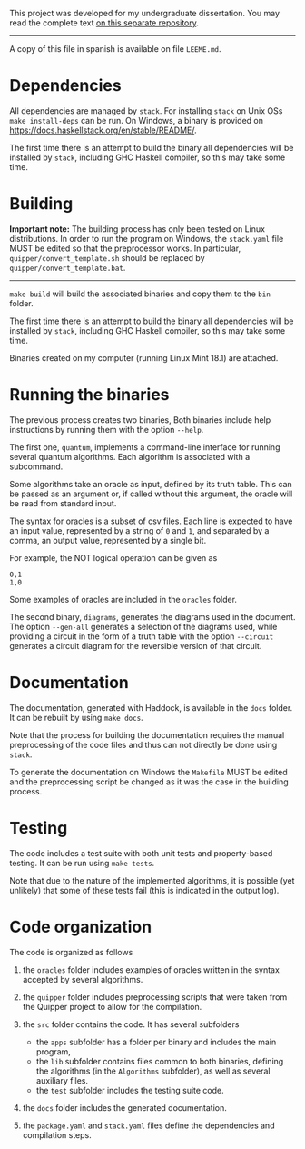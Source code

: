 This project was developed for my undergraduate dissertation. 
You may read the complete text [on this separate repository](https://github.com/mx-psi/tfg).

-----------

A copy of this file in spanish is available on file `LEEME.md`.

Dependencies
============

All dependencies are managed by `stack`. For installing `stack` on Unix
OSs `make install-deps` can be run. On Windows, a binary is provided on
<https://docs.haskellstack.org/en/stable/README/>.

The first time there is an attempt to build the binary all dependencies
will be installed by `stack`, including GHC Haskell compiler, so this
may take some time.

Building
========

**Important note:** The building process has only been tested on Linux
distributions. In order to run the program on Windows, the `stack.yaml`
file MUST be edited so that the preprocessor works. In particular,
`quipper/convert_template.sh` should be replaced by
`quipper/convert_template.bat`.

------------------------------------------------------------------------

`make build` will build the associated binaries and copy them to the
`bin` folder.

The first time there is an attempt to build the binary all dependencies
will be installed by `stack`, including GHC Haskell compiler, so this
may take some time.

Binaries created on my computer (running Linux Mint 18.1) are attached.

Running the binaries
====================

The previous process creates two binaries, Both binaries include help
instructions by running them with the option `--help`.

The first one, `quantum`, implements a command-line interface for
running several quantum algorithms. Each algorithm is associated with a
subcommand.

Some algorithms take an oracle as input, defined by its truth table.
This can be passed as an argument or, if called without this argument,
the oracle will be read from standard input.

The syntax for oracles is a subset of csv files. Each line is expected
to have an input value, represented by a string of `0` and `1`, and
separated by a comma, an output value, represented by a single bit.

For example, the NOT logical operation can be given as

    0,1
    1,0

Some examples of oracles are included in the `oracles` folder.

The second binary, `diagrams`, generates the diagrams used in the document.
The option `--gen-all` generates a selection of the diagrams used,
while providing a circuit in the form of a truth table with the option `--circuit` generates a circuit diagram for the reversible version of
that circuit.

Documentation
=============

The documentation, generated with Haddock, is available in the `docs`
folder. It can be rebuilt by using `make docs`.

Note that the process for building the documentation requires the manual
preprocessing of the code files and thus can not directly be done using
`stack`.

To generate the documentation on Windows the `Makefile` MUST be edited
and the preprocessing script be changed as it was the case in the
building process.

Testing
=======

The code includes a test suite with both unit tests and property-based
testing. It can be run using `make tests`.

Note that due to the nature of the implemented algorithms, it is
possible (yet unlikely) that some of these tests fail (this is indicated
in the output log).

Code organization
=================

The code is organized as follows

1.  the `oracles` folder includes examples of oracles written in the
    syntax accepted by several algorithms.
2.  the `quipper` folder includes preprocessing scripts that were taken
    from the Quipper project to allow for the compilation.
3.  the `src` folder contains the code. It has several subfolders

    -   the `apps` subfolder has a folder per binary and includes the
        main program,
    -   the `lib` subfolder contains files common to both binaries,
        defining the algorithms (in the `Algorithms` subfolder), as well
        as several auxiliary files.
    -   the `test` subfolder includes the testing suite code.

4.  the `docs` folder includes the generated documentation.
5.  the `package.yaml` and `stack.yaml` files define the dependencies
    and compilation steps.
